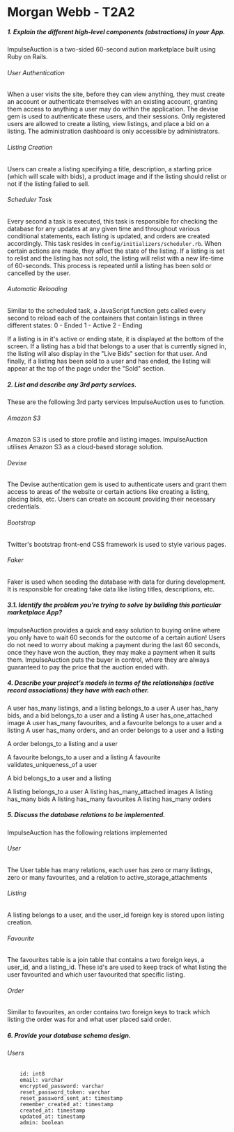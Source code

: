 # Morgan Webb - T2A2

##### 1. Explain the different high-level components (abstractions) in your App.

ImpulseAuction is a two-sided 60-second aution marketplace built using Ruby on Rails.

###### User Authentication

When a user visits the site, before they can view anything, they must create an account or authenticate themselves with an existing account, granting them access to anything a user may do within the application. The devise gem is used to authenticate these users, and their sessions. Only registered users are allowed to create a listing, view listings, and place a bid on a listing. The administration dashboard is only accessible by administrators.

###### Listing Creation

Users can create a listing specifying a title, description, a starting price (which will scale with bids), a product image and if the listing should relist or not if the listing failed to sell.

###### Scheduler Task

Every second a task is executed, this task is responsible for checking the database for any updates at any given time and throughout various conditional statements, each listing is updated, and orders are created accordingly. This task resides in `config/initializers/scheduler.rb`. When certain actions are made, they affect the state of the listing. If a listing is set to relist and the listing has not sold, the listing will relist with a new life-time of 60-seconds. This process is repeated until a listing has been sold or cancelled by the user.

###### Automatic Reloading

Similar to the scheduled task, a JavaScript function gets called every second to reload each of the containers that contain listings in three different states:
        0 - Ended
        1 - Active
        2 - Ending

If a listing is in it's active or ending state, it is displayed at the bottom of the screen. If a listing has a bid that belongs to a user that is currently signed in, the listing will also display in the "Live Bids" section for that user. And finally, if a listing has been sold to a user and has ended, the listing will appear at the top of the page under the "Sold" section.

##### 2. List and describe any 3rd party services.

These are the following 3rd party services ImpulseAuction uses to function.

###### Amazon S3

Amazon S3 is used to store profile and listing images. ImpulseAuction utilises Amazon S3 as a cloud-based storage solution.

###### Devise

The Devise authentication gem is used to authenticate users and grant them access to areas of the website or certain actions like creating a listing, placing bids, etc. Users can create an account providing their necessary credentials.

###### Bootstrap

Twitter's bootstrap front-end CSS framework is used to style various pages.

###### Faker

Faker is used when seeding the database with data for during development. It is responsible for creating fake data like listing titles, descriptions, etc.

##### 3.1. Identify the problem you’re trying to solve by building this particular marketplace App?

ImpulseAuction provides a quick and easy solution to buying online where you only have to wait 60 seconds for the outcome of a certain aution! Users do not need to worry about making a payment during the last 60 seconds, once they have won the auction, they may make a payment when it suits them. ImpulseAuction puts the buyer in control, where they are always guaranteed to pay the price that the auction ended with.

##### 4. Describe your project’s models in terms of the relationships (active record associations) they have with each other.

A user has_many listings, and a listing belongs_to a user
A user has_hany bids, and a bid belongs_to a user and a listing
A user has_one_attached image
A user has_many favourites, and a favourite belongs to a user and a listing
A user has_many orders, and an order belongs to a user and a listing

A order belongs_to a listing and a user

A favourite belongs_to a user and a listing
A favourite validates_uniqueness_of a user

A bid belongs_to a user and a listing

A listing belongs_to a user
A listing has_many_attached images
A listing has_many bids
A listing has_many favourites
A listing has_many orders

##### 5. Discuss the database relations to be implemented.

ImpulseAuction has the following relations implemented

###### User
The User table has many relations, each user has zero or many listings, zero or many favourites, and a relation to active_storage_attachments

###### Listing

A listing belongs to a user, and the user_id foreign key is stored upon listing creation. 

###### Favourite

The favourites table is a join table that contains a two foreign keys, a user_id, and a listing_id. These id's are used to keep track of what listing the user favourited and which user favourited that specific listing.

###### Order

Similar to favourites, an order contains two foreign keys to track which listing the order was for and what user placed said order.

##### 6. Provide your database schema design.

###### Users

        id: int8
        email: varchar
        encrypted_password: varchar
        reset_password_token: varchar
        reset_password_sent_at: timestamp
        remember_created_at: timestamp
        created_at: timestamp
        updated_at: timestamp
        admin: boolean